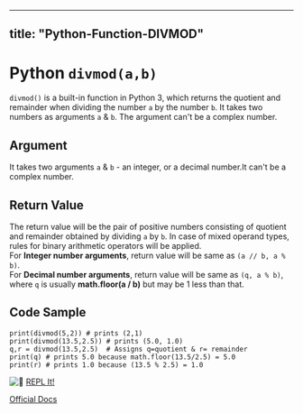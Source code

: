 
---
title: "Python-Function-DIVMOD"
---

# Python `divmod(a,b)`

`divmod()` is a built-in function in Python 3, which returns the quotient and remainder when dividing the number `a` by the number `b`. It takes two numbers as arguments `a` & `b`. The argument can't be a complex number.

## Argument

It takes two arguments `a` & `b` - an integer, or a decimal number.It can't be a complex number.

## Return Value

The return value will be the pair of positive numbers consisting of quotient and remainder obtained by dividing `a` by `b`. In case of mixed operand types, rules for binary arithmetic operators will be applied.  
For **Integer number arguments**, return value will be same as `(a // b, a % b)`.  
For **Decimal number arguments**, return value will be same as `(q, a % b)`, where `q` is usually **math.floor(a / b)** but may be 1 less than that.

## Code Sample

    print(divmod(5,2)) # prints (2,1)
    print(divmod(13.5,2.5)) # prints (5.0, 1.0)
    q,r = divmod(13.5,2.5)  # Assigns q=quotient & r= remainder
    print(q) # prints 5.0 because math.floor(13.5/2.5) = 5.0
    print(r) # prints 1.0 because (13.5 % 2.5) = 1.0

![:rocket:](https://forum.freecodecamp.com/images/emoji/emoji_one/rocket.png?v=3 ":rocket:") [REPL It!](https://repl.it/FGLK/0)

[Official Docs](https://docs.python.org/3/library/functions.html#divmod)
